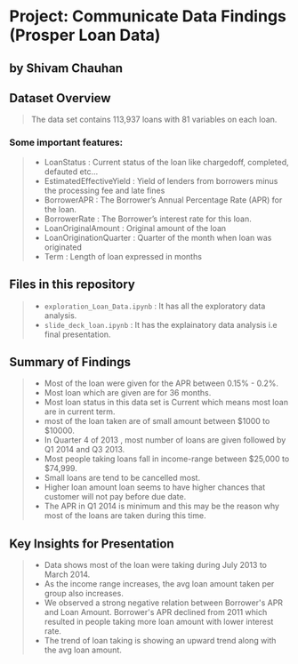 # Project: Communicate Data Findings (Prosper Loan Data) 
## by Shivam Chauhan

## Dataset Overview

> The data set contains 113,937 loans with 81 variables on each loan.

### Some important features:
>- LoanStatus : Current status of the loan like chargedoff, completed, defauted etc…
>- EstimatedEffectiveYield : Yield of lenders from borrowers minus the processing fee and late fines
>- BorrowerAPR : The Borrower’s Annual Percentage Rate (APR) for the loan.
>- BorrowerRate : The Borrower’s interest rate for this loan.
>- LoanOriginalAmount : Original amount of the loan
>- LoanOriginationQuarter : Quarter of the month when loan was originated
>- Term : Length of loan expressed in months

## Files in this repository
>- `exploration_Loan_Data.ipynb` : It has all the exploratory data analysis.
>- `slide_deck_loan.ipynb` : It has the explainatory data analysis i.e final presentation. 

## Summary of Findings

>- Most of the loan were given for the APR between 0.15% - 0.2%.
>- Most loan which are given are for 36 months.
>- Most loan status in this data set is Current which means most loan are in current term.
>- most of the loan taken are of small amount between $1000 to $10000.
>- In Quarter 4 of 2013 , most number of loans are given followed by Q1 2014 and Q3 2013.
>- Most people taking loans fall in income-range between $25,000 to $74,999.
>- Small loans are tend to be cancelled most.
>- Higher loan amount loan seems to have higher chances that customer will not pay before due date.
>- The APR in Q1 2014 is minimum and this may be the reason why most of the loans are taken during this time.
 


## Key Insights for Presentation

>- Data shows most of the loan were taking during July 2013 to March 2014.
>- As the income range increases, the avg loan amount taken per group also increases.
>- We observed a strong negative relation between Borrower's APR and Loan Amount. Borrower's APR declined from 2011 which resulted in people taking more loan amount with lower interest rate.
>- The trend of loan taking is showing an upward trend along with the avg loan amount. 
